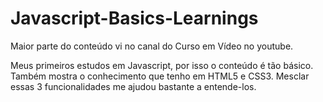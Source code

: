 # Javascript-Basics-Learnings
Maior parte do conteúdo vi no canal do Curso em Vídeo no youtube.

Meus primeiros estudos em Javascript, por isso o conteúdo é tão básico. 
Também mostra o conhecimento que tenho em HTML5 e CSS3. Mesclar essas 3 funcionalidades me ajudou bastante a entende-los. 
